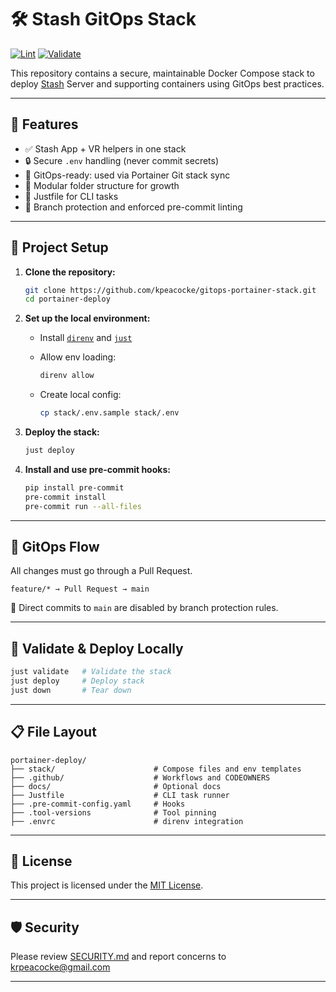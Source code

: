 # 🛠️ Stash GitOps Stack

[![Lint](https://github.com/kpeacocke/gitops-portainer-stack/actions/workflows/lint.yml/badge.svg)](https://github.com/kpeacocke/gitops-portainer-stack/actions/workflows/lint.yml)
[![Validate](https://github.com/kpeacocke/gitops-portainer-stack/actions/workflows/validate.yml/badge.svg)](https://github.com/kpeacocke/gitops-portainer-stack/actions/workflows/validate.yml)

This repository contains a secure, maintainable Docker Compose stack to deploy [Stash](https://stashapp.cc) Server and supporting containers using GitOps best practices.

---

## 🚀 Features

- ✅ Stash App + VR helpers in one stack
- 🔒 Secure `.env` handling (never commit secrets)
- 🔁 GitOps-ready: used via Portainer Git stack sync
- 🧱 Modular folder structure for growth
- 🧪 Justfile for CLI tasks
- 🔐 Branch protection and enforced pre-commit linting

---

## 🧰 Project Setup

1. **Clone the repository:**

   ```bash
   git clone https://github.com/kpeacocke/gitops-portainer-stack.git
   cd portainer-deploy
   ```

2. **Set up the local environment:**

   - Install [`direnv`](https://direnv.net) and [`just`](https://github.com/casey/just)
   - Allow env loading:

     ```bash
     direnv allow
     ```

   - Create local config:

     ```bash
     cp stack/.env.sample stack/.env
     ```

3. **Deploy the stack:**

   ```bash
   just deploy
   ```

4. **Install and use pre-commit hooks:**

   ```bash
   pip install pre-commit
   pre-commit install
   pre-commit run --all-files
   ```

---

## 🔄 GitOps Flow

All changes must go through a Pull Request.

```text
feature/* → Pull Request → main
```

🚫 Direct commits to `main` are disabled by branch protection rules.

---

## 🧪 Validate & Deploy Locally

```bash
just validate   # Validate the stack
just deploy     # Deploy stack
just down       # Tear down
```

---

## 📋 File Layout

```text
portainer-deploy/
├── stack/                      # Compose files and env templates
├── .github/                    # Workflows and CODEOWNERS
├── docs/                       # Optional docs
├── Justfile                    # CLI task runner
├── .pre-commit-config.yaml     # Hooks
├── .tool-versions              # Tool pinning
├── .envrc                      # direnv integration
```

---

## 📄 License

This project is licensed under the [MIT License](./LICENSE).

---

## 🛡️ Security

Please review [SECURITY.md](./SECURITY.md) and report concerns to [krpeacocke@gmail.com](mailto:krpeacocke@gmail.com)

---
